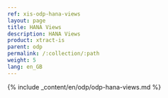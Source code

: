 ```yaml
---
ref: xis-odp-hana-views
layout: page
title: HANA Views
description: HANA Views
product: xtract-is
parent: odp
permalink: /:collection/:path
weight: 5
lang: en_GB
---
```


{% include _content/en/odp/odp-hana-views.md %} 
